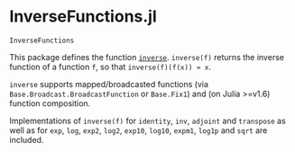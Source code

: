 # InverseFunctions.jl

```@docs
InverseFunctions
```

This package defines the function [`inverse`](@ref). `inverse(f)` returns the inverse function of a function `f`, so that `inverse(f)(f(x)) ≈ x`.

`inverse` supports mapped/broadcasted functions (via `Base.Broadcast.BroadcastFunction` or `Base.Fix1`) and (on Julia >=v1.6) function composition.

Implementations of `inverse(f)` for `identity`, `inv`, `adjoint` and `transpose` as well as for `exp`, `log`, `exp2`, `log2`, `exp10`, `log10`, `expm1`, `log1p` and `sqrt` are included.
